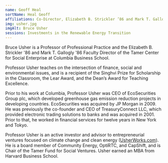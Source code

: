 ```yaml
---
name: Geoff Heal
sortName: Heal Geoff
affiliations: Co-Director, Elizabeth B. Strickler ’86 and Mark T. Gallogly ’86 Faculty Director, and Professor of Professional Practice, Tamer Center for Social Enterprise
img: usher.jpg
imgAlt: Bruce Usher
sessions: Investments in the Renewable Energy Transition
---
```


Bruce Usher is a Professor of Professional Practice and the Elizabeth B. Strickler '86 and Mark T. Gallogly '86 Faculty Director of the Tamer Center for Social Enterprise at Columbia Business School.

Professor Usher teaches on the intersection of finance, social and environmental issues, and is a recipient of the Singhvi Prize for Scholarship in the Classroom, the Lear Award, and the Dean’s Award for Teaching Excellence.

Prior to his work at Columbia, Professor Usher was CEO of EcoSecurities Group plc, which developed greenhouse gas emission reduction projects in developing countries. EcoSecurities was acquired by JP Morgan in 2009. He was previously the co-founder and CEO of TreasuryConnect LLC, which provided electronic trading solutions to banks and was acquired in 2001. Prior to that, he worked in financial services for twelve years in New York and Tokyo.

Professor Usher is an active investor and advisor to entrepreneurial ventures focused on climate change and clean energy (<a href="usherworks.com" rel="noopener" target="_blank">UsherWorks.com</a>). He is a board member of Community Energy, OptiRTC, and CapShift, and is Chair of the Tamer Fund for Social Ventures. Usher earned an MBA from Harvard Business School.